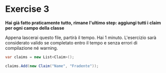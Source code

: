 # Exercise 3

__Hai già fatto praticamente tutto, rimane l'ultimo step: aggiungi tutti i claim per ogni campo della classe__

Appena lascerai questo file, partirà il tempo.
Hai 1 minuto.
L'esercizio sarà considerato valido se completato entro il tempo e senza errori di compilazione né warning.

```csharp
var claims = new List<Claim>();

claims.Add(new Claim("Name", "Fradente"));
```